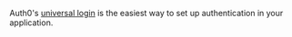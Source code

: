 Auth0's [universal login](/hosted-pages/login) is the easiest way to set up authentication in your application. 
